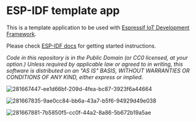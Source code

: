 ESP-IDF template app
====================

This is a template application to be used with [Espressif IoT Development Framework](https://github.com/espressif/esp-idf).

Please check [ESP-IDF docs](https://docs.espressif.com/projects/esp-idf/en/latest/get-started/index.html) for getting started instructions.

*Code in this repository is in the Public Domain (or CC0 licensed, at your option.)
Unless required by applicable law or agreed to in writing, this
software is distributed on an "AS IS" BASIS, WITHOUT WARRANTIES OR
CONDITIONS OF ANY KIND, either express or implied.*

![281667447-ee1d66bf-209d-4fea-bc87-3923f6a44664](https://github.com/Siracha192/LabSheet-01/assets/115066298/f97ed359-220d-4d77-a5e3-451c8d518ab6)

![281667835-9ae0cc84-bb6a-43a7-b5f6-94929d49e038](https://github.com/Siracha192/LabSheet-01/assets/115066298/3642efd1-a695-4c87-b8c6-17715a68a580)

![281667881-7b5850f5-cc0f-44a2-8a86-5b672b19a5ae](https://github.com/Siracha192/LabSheet-01/assets/115066298/980c6e81-1a54-463b-af9b-d9985727d669)


